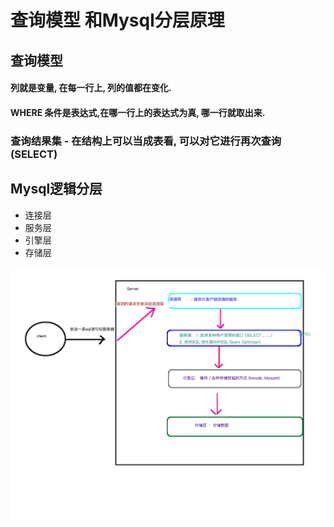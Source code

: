 # 查询模型 和Mysql分层原理

## 查询模型

#### 列就是变量, 在每一行上, 列的值都在变化.

#### WHERE  条件是表达式,在哪一行上的表达式为真, 哪一行就取出来.

### 查询结果集 -   在结构上可以当成表看, 可以对它进行再次查询\(SELECT\)

## Mysql逻辑分层

* 连接层
* 服务层
* 引擎层
* 存储层

![](.gitbook/assets/untitled.png)





